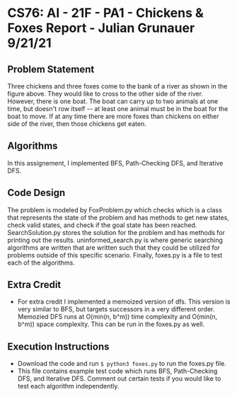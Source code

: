 # CS76: AI - 21F - PA1 - Chickens & Foxes Report - Julian Grunauer 9/21/21

## Problem Statement
Three chickens and three foxes come to the bank of a river as shown in the figure above. They would like to cross to the other side of the river. However, there is one boat. The boat can carry up to two animals at one time, but doesn't row itself -- at least one animal must be in the boat for the boat to move. If at any time there are more foxes than chickens on either side of the river, then those chickens get eaten. 

## Algorithms
In this assignement, I implemented BFS, Path-Checking DFS, and Iterative DFS.

## Code Design
The problem is modeled by FoxProblem.py which checks which is a class that represents the state of the problem and has methods to get new states, check valid states, and check if the goal state has been reached. SearchSolution.py stores the solution for the problem and has methods for printing out the results. uninformed_search.py is where generic searching algorithms are written that are written such that they could be utilized for problems outside of this specific scenario. Finally, foxes.py is a file to test each of the algorithms. 

## Extra Credit
* For extra credit I implemented a memoized version of dfs. This version is very similar to BFS, but targets successors in a very different order. Memozied DFS runs at O(min(n, b^m)) time complexity and O(min(n, b^m)) space complexity. This can be run in the foxes.py as well.

## Execution Instructions
* Download the code and run ```$ python3 foxes.py``` to run the foxes.py file. 
* This file contains example test code which runs BFS, Path-Checking DFS, and Iterative DFS. Comment out certain tests if you would like to test each algorithm independently.  